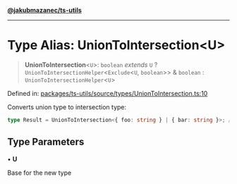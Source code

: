 [**@jakubmazanec/ts-utils**](../README.md)

---

# Type Alias: UnionToIntersection\<U\>

> **UnionToIntersection**\<`U`\>: `boolean` _extends_ `U` ?
> `UnionToIntersectionHelper`\<`Exclude`\<`U`, `boolean`\>\> & `boolean` :
> `UnionToIntersectionHelper`\<`U`\>

Defined in:
[packages/ts-utils/source/types/UnionToIntersection.ts:10](https://github.com/jakubmazanec/tools/blob/b189bd808f93a39eacbf7e401a82a754c5ce3b63/packages/ts-utils/source/types/UnionToIntersection.ts#L10)

Converts union type to intersection type:

```TypeScript
type Result = UnionToIntersection<{ foo: string } | { bar: string }>; // `typeof Result` is `{foo: string} & {bar: string}`
```

## Type Parameters

• **U**

Base for the new type
